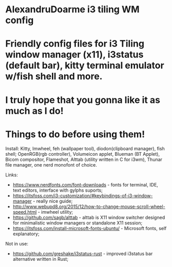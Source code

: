 # AlexandruDoarme i3 tiling WM config
# Friendly config files for i3 Tiling window manager (x11), i3status (default bar), kitty terminal emulator w/fish shell and more.
# I truly hope that you gonna like it as much as I do!

# Things to do before using them!
Install: Kitty, Imwheel, feh (wallpaper tool), diodon(clipboard manager), fish shell;
OpenRGB(rgb controller), Volumeicon applet, Blueman (BT Applet), Bicom compositor, Flameshot, Alttab (utility written in C for i3wm),
Thunar file manager, one nerd monofont of choice.

<blockquote class="imgur-embed-pub" lang="en" data-id="a/oMIRV1u" data-context="false" ><a href="//imgur.com/a/oMIRV1u"></a></blockquote><script async src="//s.imgur.com/min/embed.js" charset="utf-8"></script>

Links: 

- https://www.nerdfonts.com/font-downloads  - fonts for terminal, IDE, text editors, interface with gylphs suports;
- https://itsfoss.com/i3-customization/#keybindings-of-i3-window-manager - really nice guide;
- http://www.webupd8.org/2015/12/how-to-change-mouse-scroll-wheel-speed.html - imwheel utility;
- https://github.com/sagb/alttab - alttab is X11 window switcher designed for minimalistic window managers or standalone X11 session;
- https://itsfoss.com/install-microsoft-fonts-ubuntu/ - Microsoft fonts, self explanatory;

Not in use: 
- https://github.com/greshake/i3status-rust - improved i3status bar alternative written in Rust;
